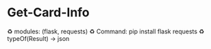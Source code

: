 # Get-Card-Info
♻️ modules: (flask, requests)
♻️ Command: pip install flask requests
♻️ typeOf(Result) -> json
